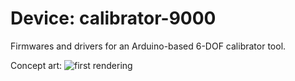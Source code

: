 # Device: calibrator-9000
Firmwares and drivers for an Arduino-based 6-DOF calibrator tool.

Concept art:
![first rendering](https://github.com/afdaniele/calibrator-9000/blob/master/render/18june2018.png?raw=true)

